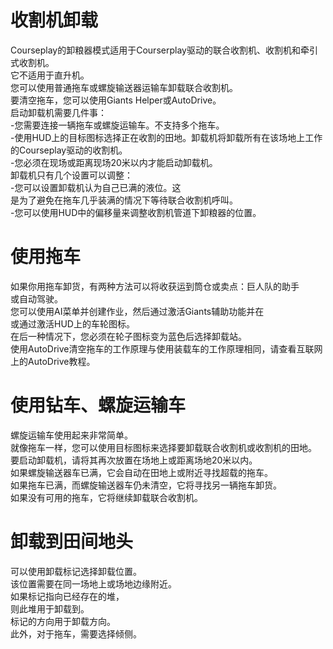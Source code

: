 # 收割机卸载

  
Courseplay的卸粮器模式适用于Courserplay驱动的联合收割机、收割机和牵引式收割机。  
它不适用于直升机。  
您可以使用普通拖车或螺旋输送器运输车卸载联合收割机。  
要清空拖车，您可以使用Giants Helper或AutoDrive。  
启动卸载机需要几件事：  
-您需要连接一辆拖车或螺旋运输车。不支持多个拖车。  
-使用HUD上的目标图标选择正在收割的田地。卸载机将卸载所有在该场地上工作的Courseplay驱动的收割机。  
-您必须在现场或距离现场20米以内才能启动卸载机。  
卸载机只有几个设置可以调整：  
-您可以设置卸载机认为自己已满的液位。这  
是为了避免在拖车几乎装满的情况下等待联合收割机呼叫。  
-您可以使用HUD中的偏移量来调整收割机管道下卸粮器的位置。  


# 使用拖车  
如果你用拖车卸货，有两种方法可以将收获运到筒仓或卖点：巨人队的助手  
或自动驾驶。  
您可以使用AI菜单并创建作业，然后通过激活Giants辅助功能并在  
或通过激活HUD上的车轮图标。  
在后一种情况下，您必须在轮子图标变为蓝色后选择卸载站。  
使用AutoDrive清空拖车的工作原理与使用装载车的工作原理相同，请查看互联网上的AutoDrive教程。  


# 使用钻车、螺旋运输车  
螺旋运输车使用起来非常简单。  
就像拖车一样，您可以使用目标图标来选择要卸载联合收割机或收割机的田地。  
要启动卸载机，请将其再次放置在场地上或距离场地20米以内。  
如果螺旋输送器车已满，它会自动在田地上或附近寻找超载的拖车。  
如果拖车已满，而螺旋输送器车仍未清空，它将寻找另一辆拖车卸货。  
如果没有可用的拖车，它将继续卸载联合收割机。  


# 卸载到田间地头  
可以使用卸载标记选择卸载位置。  
该位置需要在同一场地上或场地边缘附近。  
如果标记指向已经存在的堆，  
则此堆用于卸载到。  
标记的方向用于卸载方向。  
此外，对于拖车，需要选择倾侧。  


